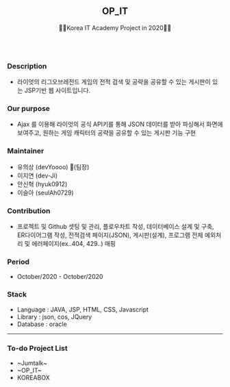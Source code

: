 <h2 align="center">OP_IT</h2>
<p align="center">
  🙍‍♂️Korea IT Academy Project in 2020🙍‍♀️
</p>
<br><br>


### Description
* 라이엇의 리그오브레전드 게임의 전적 검색 및 공략을 공유할 수 있는 게시판이 있는 JSP기반 웹 사이트입니다.

### Our purpose
* Ajax 를 이용해 라이엇의 공식 API키를 통해 JSON 데이터를 받아 파싱해서 화면에 보여주고, 원하는 게임 캐릭터의 공략을 공유할 수 있는 게시판 기능 구현

### Maintainer
* 유의상 (devYoooo) :crown:(팀장)
* 이지연 (dev-Ji)
* 안신혁 (hyuk0912)
* 이슬아 (seulAh0729)

### Contribution
* 프로젝트 및 Github 셋팅 및 관리, 플로우차트 작성, 데이터베이스 설계 및 구축, ER다이어그램 작성, 전적검색 페이지(JSON), 게시판(설계), 프로그램 전체 예외처리 및 에러페이지(ex..404, 429..) 매핑

### Period
* October/2020 - October/2020

### Stack
* Language : JAVA, JSP, HTML, CSS, Javascript
* Library : json, cos, JQuery
* Database : oracle


***

### To-do Project List
* ~Jumtalk~
* ~OP_IT~
* KOREABOX

